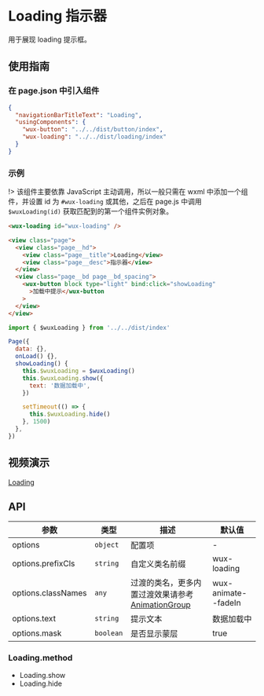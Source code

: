 # Loading 指示器

用于展现 loading 提示框。

## 使用指南

### 在 page.json 中引入组件

```json
{
  "navigationBarTitleText": "Loading",
  "usingComponents": {
    "wux-button": "../../dist/button/index",
    "wux-loading": "../../dist/loading/index"
  }
}
```

### 示例

!> 该组件主要依靠 JavaScript 主动调用，所以一般只需在 wxml 中添加一个组件，并设置 id 为 `#wux-loading` 或其他，之后在 page.js 中调用 `$wuxLoading(id)` 获取匹配到的第一个组件实例对象。

```html
<wux-loading id="wux-loading" />

<view class="page">
  <view class="page__hd">
    <view class="page__title">Loading</view>
    <view class="page__desc">指示器</view>
  </view>
  <view class="page__bd page__bd_spacing">
    <wux-button block type="light" bind:click="showLoading"
      >加载中提示</wux-button
    >
  </view>
</view>
```

```js
import { $wuxLoading } from '../../dist/index'

Page({
  data: {},
  onLoad() {},
  showLoading() {
    this.$wuxLoading = $wuxLoading()
    this.$wuxLoading.show({
      text: '数据加载中',
    })

    setTimeout(() => {
      this.$wuxLoading.hide()
    }, 1500)
  },
})
```

## 视频演示

[Loading](./_media/loading.mp4 ':include :type=iframe width=375px height=667px')

## API

| 参数               | 类型      | 描述                                                                    | 默认值              |
| ------------------ | --------- | ----------------------------------------------------------------------- | ------------------- |
| options            | `object`  | 配置项                                                                  | -                   |
| options.prefixCls  | `string`  | 自定义类名前缀                                                          | wux-loading         |
| options.classNames | `any`     | 过渡的类名，更多内置过渡效果请参考 [AnimationGroup](animation-group.md) | wux-animate--fadeIn |
| options.text       | `string`  | 提示文本                                                                | 数据加载中          |
| options.mask       | `boolean` | 是否显示蒙层                                                            | true                |

### Loading.method

- Loading.show
- Loading.hide
